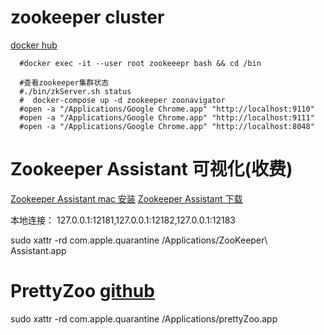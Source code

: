 # zookeeper cluster
[docker hub](https://hub.docker.com/_/zookeeper)
```text
  #docker exec -it --user root zookeeepr bash && cd /bin

  #查看zookeeper集群状态
  #./bin/zkServer.sh status
  #  docker-compose up -d zookeeper zoonavigator
  #open -a "/Applications/Google Chrome.app" "http://localhost:9110"
  #open -a "/Applications/Google Chrome.app" "http://localhost:9111"
  #open -a "/Applications/Google Chrome.app" "http://localhost:8048"
```

# Zookeeper Assistant 可视化(收费)
[Zookeeper Assistant mac 安装](http://www.redisant.cn/blogs/install_pa.html)
[Zookeeper Assistant 下载](https://github.com/chenjing1294/zookeeper-assistant-release/releases)

本地连接： 127.0.0.1:12181,127.0.0.1:12182,127.0.0.1:12183

sudo xattr -rd com.apple.quarantine /Applications/ZooKeeper\ Assistant.app


# PrettyZoo [github](https://github.com/vran-dev/PrettyZoo/releases)

sudo xattr -rd com.apple.quarantine /Applications/prettyZoo.app